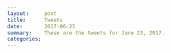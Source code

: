 ```yaml
---
layout:     post
title:      Tweets
date:       2017-06-23
summary:    These are the tweets for June 23, 2017.
categories:
---
```


